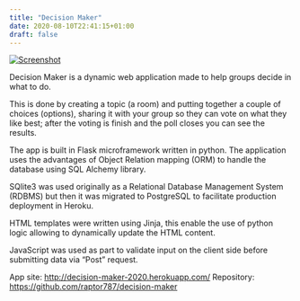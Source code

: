 ```yaml
---
title: "Decision Maker"
date: 2020-08-10T22:41:15+01:00
draft: false
---
```

[![Screenshot](https://raw.githubusercontent.com/gcushen/hugo-academic/master/academic.png)](https://github.com/gcushen/hugo-academic/)

Decision Maker is a dynamic web application made to help groups decide in what to do. 

This is done by creating a topic (a room) and putting together a couple of choices (options), sharing it with your group so they can vote on what they like best; after the voting is finish and the poll closes you can see the results.

The app is built in Flask microframework written in python. The application uses the advantages of Object Relation mapping (ORM) to handle the database using SQL Alchemy library.

SQlite3 was used originally as a Relational Database Management System (RDBMS) but then it was migrated to PostgreSQL to facilitate production deployment in Heroku.

HTML templates were written using Jinja, this enable the use of python logic allowing to dynamically update the HTML content.

JavaScript was used as part to validate input on the client side before submitting data via “Post” request.

App site: http://decision-maker-2020.herokuapp.com/
Repository: https://github.com/raptor787/decision-maker
